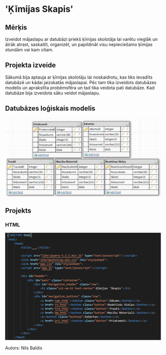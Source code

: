 # 'Ķīmijas Skapis'


## Mērķis
Izveidot mājaslapu ar datubāzi priekš ķīmijas skolotāja lai varētu vieglāk un ātrāk atrast, saskaitīt, organizēt, un papildināt visu nepieciešamo ķīmijas stundām vai kam citam.

## Projekta izveide
Sākumā bija aptauja ar ķīmijas skolotāju lai noskaidrotu, kas tiks ievadīts datubāzē un kādai jaizskatās mājaslapai. Pēc tam tika izveidots datubāzes modelis un aprakstīta probēmsfēra un tad tika veidota pati datubāze. Kad datubāze bija izveidota sāku veidot mājaslapu.

## Datubāzes loģiskais modelis
![log mod](https://github.com/N1kijs/KimSk/blob/master/bildes/logmod.png)

## Projekts
### HTML
![html1](https://github.com/N1kijs/KimSk/blob/master/bildes/html1.PNG)


Autors: Nils Baldis
